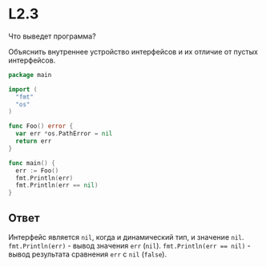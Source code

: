 # L2.3

Что выведет программа?

Объяснить внутреннее устройство интерфейсов и их отличие от пустых интерфейсов.

```go
package main

import (
  "fmt"
  "os"
)

func Foo() error {
  var err *os.PathError = nil
  return err
}

func main() {
  err := Foo()
  fmt.Println(err)
  fmt.Println(err == nil)
}
```

## Ответ

Интерфейс является `nil`, когда и динамический тип, и значение `nil`.
`fmt.Println(err)` - вывод значения `err` (`nil`).
`fmt.Println(err == nil)` - вывод результата сравнения `err` с `nil` (`false`).
